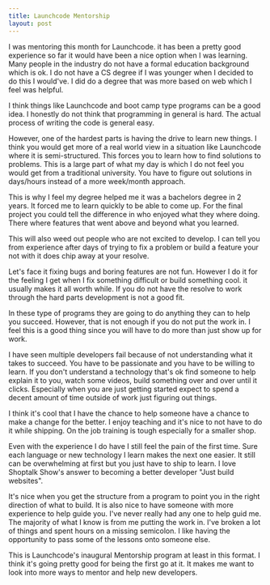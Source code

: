 ```yaml
---
title: Launchcode Mentorship
layout: post
---
```

I was mentoring this month for Launchcode. it has been a pretty good experience so far it would have been a nice option when I was learning. Many people in the industry do not have a formal education background which is ok. I do not have a CS degree if I was younger when I decided to do this I would've. I did do a degree that was more based on web which I feel was helpful.

I think things like Launchcode and boot camp type programs can be a good idea. I honestly do not think that programming in general is hard. The actual process of writing the code is general easy.

However, one of the hardest parts is having the drive to learn new things. I think you would get more of a real world view in a situation like Launchcode where it is semi-structured. This forces you to learn how to find solutions to problems. This is a large part of what my day is which I do not feel you would get from a traditional university. You have to figure out solutions in days/hours instead of a more week/month approach.

This is why I feel my degree helped me it was a bachelors degree in 2 years. It forced me to learn quickly to be able to come up. For the final project you could tell the difference in who enjoyed what they where doing. There where features that went above and beyond what you learned.

This will also weed out people who are not excited to develop. I can tell you from experience after days of trying to fix a problem or build a feature your not with it does chip away at your resolve.

Let's face it fixing bugs and boring features are not fun. However I do it for the feeling I get when I fix something difficult or build something cool. it usually makes it all worth while. If you do not have the resolve to work through the hard parts development is not a good fit.

In these type of programs they are going to do anything they can to help you succeed. However, that is not enough if you do not put the work in. I feel this is a good thing since you will have to do more than just show up for work.

I have seen multiple developers fail because of not understanding what it takes to succeed. You have to be passionate and you have to be willing to learn.  If you don't understand a technology that's ok find someone to help explain it to you, watch some videos, build something over and over until it clicks. Especially when you are just getting started expect to spend a decent amount of time outside of work just figuring out things.

I think it's cool that I have the chance to help someone have a chance to make a change for the better. I enjoy teaching and it's nice to not have to do it while shipping. On the job training is tough especially for a smaller shop.

Even with the experience I do have I still feel the pain of the first time. Sure each language or new technology I learn makes the next one easier. It still can be overwhelming at first but you just have to ship to learn. I love Shoptalk Show's answer to becoming a better developer "Just build websites".

It's nice when you get the structure from a program to point you in the right direction of what to build. It is also nice to have someone with more experience to help guide you. I've never really had any one to help guid me. The majority of what I know is from me putting the work in. I've broken a lot of things and spent hours on a missing semicolon. I like having the opportunity to pass some of the lessons onto someone else.

This is Launchcode's inaugural Mentorship program at least in this format. I think it's going pretty good for being the first go at it. It makes me want to look into more ways to mentor and help new developers.
